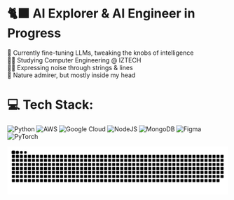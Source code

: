 # 🐈‍⬛ AI Explorer & AI Engineer in Progress
🦾 Currently fine-tuning LLMs, tweaking the knobs of intelligence<br>
👨‍🎓 Studying Computer Engineering @ IZTECH<br>
🎸🎨 Expressing noise through strings & lines<br>
🌿 Nature admirer, but mostly inside my head<br>



# 💻 Tech Stack:
![Python](https://img.shields.io/badge/python-3670A0?style=for-the-badge&logo=python&logoColor=ffdd54) ![AWS](https://img.shields.io/badge/AWS-%23FF9900.svg?style=for-the-badge&logo=amazon-aws&logoColor=white) ![Google Cloud](https://img.shields.io/badge/GoogleCloud-%234285F4.svg?style=for-the-badge&logo=google-cloud&logoColor=white) ![NodeJS](https://img.shields.io/badge/node.js-6DA55F?style=for-the-badge&logo=node.js&logoColor=white) ![MongoDB](https://img.shields.io/badge/MongoDB-%234ea94b.svg?style=for-the-badge&logo=mongodb&logoColor=white) ![Figma](https://img.shields.io/badge/figma-%23F24E1E.svg?style=for-the-badge&logo=figma&logoColor=white) ![PyTorch](https://img.shields.io/badge/PyTorch-%23EE4C2C.svg?style=for-the-badge&logo=PyTorch&logoColor=white)

<!-- # 📊 GitHub Stats:
![](https://github-readme-stats.vercel.app/api?username=raccoon-42&theme=dark&hide_border=false&include_all_commits=false&count_private=false)<br/>
![](https://nirzak-streak-stats.vercel.app/?user=raccoon-42&theme=dark&hide_border=false)<br/>
![](https://github-readme-stats.vercel.app/api/top-langs/?username=raccoon-42&theme=dark&hide_border=false&include_all_commits=false&count_private=false&layout=compact) -->

<picture>
  <source media="(prefers-color-scheme: dark)" srcset="https://raw.githubusercontent.com/raccoon-42/raccoon-42/output/github-snake-dark.svg" />
  <source media="(prefers-color-scheme: light)" srcset="https://raw.githubusercontent.com/raccoon-42/raccoon-42/output/github-snake.svg" />
  <img alt="github-snake" src="https://raw.githubusercontent.com/raccoon-42/raccoon-42/output/github-snake.svg" />
</picture>
<!-- Proudly created with GPRM ( https://gprm.itsvg.in ) -->
<!--
**raccoon-42/raccoon-42** is a ✨ _special_ ✨ repository because its `README.md` (this file) appears on your GitHub profile.

Here are some ideas to get you started:

- 🔭 I’m currently working on ...
- 🌱 I’m currently learning ...
- 👯 I’m looking to collaborate on ...
- 🤔 I’m looking for help with ...
- 💬 Ask me about ...
- 📫 How to reach me: ...
- 😄 Pronouns: ...
- ⚡ Fun fact: ...
-->
